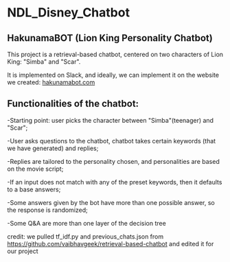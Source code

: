 # NDL_Disney_Chatbot

## HakunamaBOT (Lion King Personality Chatbot)

This project is a retrieval-based chatbot, centered on two characters of Lion King: "Simba" and "Scar".

It is implemented on Slack, and ideally, we can implement it on the website we created: [hakunamabot.com](http://hakunamabot.com/)

## Functionalities of the chatbot:

-Starting point: user picks the character between "Simba"(teenager) and "Scar";

-User asks questions to the chatbot, chatbot takes certain keywords (that we have generated) and replies;

-Replies are tailored to the personality chosen, and personalities are based on the movie script;

-If an input does not match with any of the preset keywords, then it defaults to a base answers;

-Some answers given by the bot have more than one possible answer, so the response is randomized;

-Some Q&A are more than one layer of the decision tree

credit:
we pulled tf_idf.py and previous_chats.json from https://github.com/vaibhavgeek/retrieval-based-chatbot and edited it for our project 

